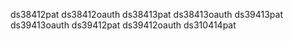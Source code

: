ds38412pat
ds38412oauth
ds38413pat
ds38413oauth
ds39413pat
ds39413oauth
ds39412pat
ds39412oauth
ds310414pat